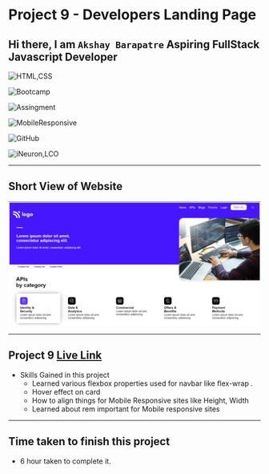 # Project 9 - Developers Landing Page

## Hi there, I am `Akshay Barapatre` Aspiring FullStack Javascript Developer   

![HTML,CSS](https://img.shields.io/badge/HTML-CSS-green)

![Bootcamp](https://img.shields.io/badge/Bootcampt-.-success)

![Assingment](https://img.shields.io/badge/Assingment-.-blueviolet)

![MobileResponsive](https://img.shields.io/badge/Mobile-Responsive-critical)

![GitHub](https://img.shields.io/badge/GIT-HUB-sucess)

![iNeuron,LCO](https://img.shields.io/badge/iNeuron-LCO-red)


---

## Short View of Website
![Desktop](./screenshot/09Project.png)

---

 
## Project 9 [Live Link](https://developr-landing-home-page.netlify.app/)

-   Skills Gained in this project
    -   Learned various flexbox properties used for navbar like flex-wrap .
    -  Hover effect on card 
    -  How to align things for Mobile Responsive sites like Height, Width
    -   Learned about rem important for Mobile responsive sites

---

## Time taken to finish this project

-   6 hour taken to complete it.


